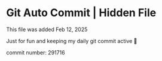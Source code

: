 # Git Auto Commit | Hidden File

This file was added Feb 12, 2025

Just for fun and keeping my daily git commit active 🤪

commit number: 291716
